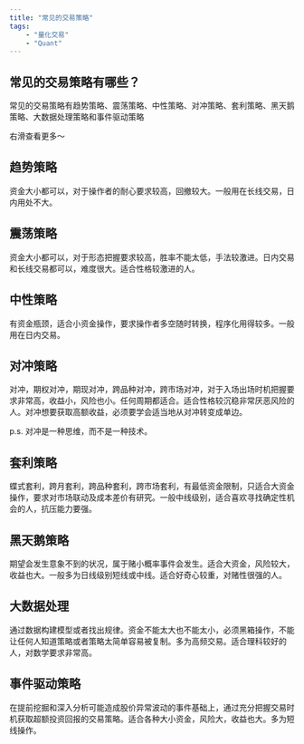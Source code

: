 ```yaml
---
title: "常见的交易策略"
tags:
    - "量化交易"
    - "Quant"
---
```


## 常见的交易策略有哪些？

常见的交易策略有趋势策略、震荡策略、中性策略、对冲策略、套利策略、黑天鹅策略、大数据处理策略和事件驱动策略

右滑查看更多～

## 趋势策略

资金大小都可以，对于操作者的耐心要求较高，回撤较大。一般用在长线交易，日内用处不大。

## 震荡策略

资金大小都可以，对于形态把握要求较高，胜率不能太低，手法较激进。日内交易和长线交易都可以，难度很大。适合性格较激进的人。

## 中性策略

有资金瓶颈，适合小资金操作，要求操作者多空随时转换，程序化用得较多。一般用在日内交易。

## 对冲策略

对冲，期权对冲，期现对冲，跨品种对冲，跨市场对冲，对于入场出场时机把握要求非常高，收益小，风险也小。任何周期都适合。适合性格较沉稳非常厌恶风险的人。对冲想要获取高额收益，必须要学会适当地从对冲转变成单边。

p.s. 对冲是一种思维，而不是一种技术。

## 套利策略

蝶式套利，跨月套利，跨品种套利，跨市场套利，有最低资金限制，只适合大资金操作，要求对市场联动及成本差价有研究。一般中线级别，适合喜欢寻找确定性机会的人，抗压能力要强。

## 黑天鹅策略

期望会发生意象不到的状况，属于赌小概率事件会发生。适合大资金，风险较大，收益也大。一般多为日线级别短线或中线。适合好奇心较重，对赌性很强的人。

## 大数据处理

通过数据构建模型或者找出规律。资金不能太大也不能太小，必须黑箱操作，不能让任何人知道策略或者策略太简单容易被复制。多为高频交易。适合理科较好的人，对数学要求非常高。

## 事件驱动策略

在提前挖掘和深入分析可能造成股价异常波动的事件基础上，通过充分把握交易时机获取超额投资回报的交易策略。适合各种大小资金，风险大，收益也大。多为短线操作。
